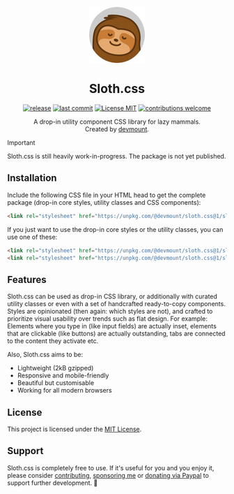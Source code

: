 <p align="center"><img src="./assets/logo.png" alt="Logo showing a smiling sloth" width="128px" /></p>
<h1 align="center">Sloth.css</h1>
<p align="center">
<a href="https://github.com/devmount/sloth.css/releases" target="_blank"><img src="https://img.shields.io/github/v/tag/devmount/sloth.css.svg?label=version&colorB=e5aa70&style=flat-square" alt="release" /></a>
<a href="https://github.com/devmount/sloth.css/commits/main" target="_blank"><img src="https://img.shields.io/github/last-commit/devmount/sloth.css?label=updated&color=e5aa70&style=flat-square" alt="last commit" /></a>
<a href="./LICENSE" target="_blank"><img src="https://img.shields.io/badge/license-MIT-e5aa70.svg?style=flat-square" alt="License MIT" /></a>
<a href="./.github/CONTRIBUTING.md" target="_blank"><img src="https://img.shields.io/badge/contributions-welcome-e5aa70.svg?style=flat-square" alt="contributions welcome" /></a>
</p>
<p align="center">A drop-in utility component CSS library for lazy mammals.<br />Created by <a href="https://github.com/devmount" target="_blank">devmount</a>.</p>
</p>

> [!IMPORTANT]  
> Sloth.css is still heavily work-in-progress. The package is not yet published.

## Installation

Include the following CSS file in your HTML head to get the complete package (drop-in core styles, utility classes and CSS components):

```html
<link rel="stylesheet" href="https://unpkg.com/@devmount/sloth.css@1/sloth.min.css" />
```

If you just want to use the drop-in core styles or the utility classes, you can use one of these:

```html
<link rel="stylesheet" href="https://unpkg.com/@devmount/sloth.css@1/sloth.core.min.css" />
<link rel="stylesheet" href="https://unpkg.com/@devmount/sloth.css@1/sloth.util.min.css" />
```

## Features

Sloth.css can be used as drop-in CSS library, or additionally with curated utility classes or even with a set of handcrafted ready-to-copy components. Styles are opinionated (then again: which styles are not), and crafted to prioritize visual usability over trends such as flat design. For example: Elements where you type in (like input fields) are actually inset, elements that are clickable (like buttons) are actually outstanding, tabs are connected to the content they activate etc.

Also, Sloth.css aims to be:

- Lightweight (2kB gzipped)
- Responsive and mobile-friendly
- Beautiful but customisable
- Working for all modern browsers

## License

This project is licensed under the [MIT License](./LICENSE).

## Support

Sloth.css is completely free to use. If it's useful for you and you enjoy it, please consider [contributing](./.github/CONTRIBUTING.md), [sponsoring me](https://github.com/sponsors/devmount) or [donating via Paypal](https://paypal.me/devmount) to support further development. 🧡
